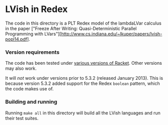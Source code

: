 # LVish in Redex

The code in this directory is a PLT Redex model of the lambdaLVar calculus in the paper ["Freeze After Writing: Quasi-Deterministic Parallel Programming with LVars"][http://www.cs.indiana.edu/~lkuper/papers/lvish-popl14.pdf].

### Version requirements

The code has been tested under [various versions of Racket](https://travis-ci.org/lkuper/lvar-semantics).  Other versions may also work.

It will _not_ work under versions prior to 5.3.2 (released January 2013).  This is because version 5.3.2 added support for the Redex `boolean` pattern, which the code makes use of.

### Building and running

Running `make all` in this directory will build all the LVish languages and run their test suites.
